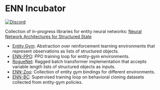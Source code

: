 # ENN Incubator

[![Discord](https://img.shields.io/discord/913497968701747270?style=flat-square)](https://discord.gg/SjVqhSW4Qf)

Collection of in-progress libraries for entity neural networks: [Neural Network Architectures for Structured State](https://docs.google.com/document/d/1Q87zeY7Z4u9cU0oLoH-BPQZDBQd4tHLWiEkj5YDSGw4)

- [Entity Gym](entity_gym): Abstraction over reinforcement learning environments that represent observations as lists of structured objects.
- [ENN-PPO](ppo): PPO training loop for entity-gym environments. 
- [RogueNet](rogue_net): Ragged batch transformer implementation that accepts variable length lists of structured objects as inputs.
- [ENN-Zoo](enn_bench): Collection of entity gym bindings for different environments.
- [ENN-BC](enn_bc): Supervised training loop on behavioral cloning datasets collected from entity-gym policies.

